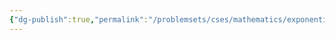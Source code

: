 ```yaml
---
{"dg-publish":true,"permalink":"/problemsets/cses/mathematics/exponentiation/","created":"2023-10-26T10:35:04.603+05:30","updated":"2023-10-26T10:48:26.552+05:30"}
---
```


